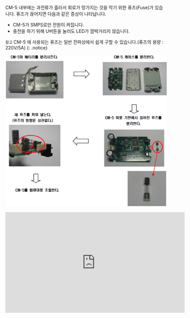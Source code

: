 CM-5 내부에는 과전류가 흘러서 회로가 망가지는 것을 막기 위한 퓨즈(Fuse)가 있습니다. 퓨즈가 끊어지면 다음과 같은 증상이 나타납니다.
- CM-5가 SMPS로만 전원이 켜집니다.  
- 충전을 하기 위해 U버튼을 눌러도 LED가 깜박거리지 않습니다.

`참고` CM-5 에 사용되는 퓨즈는 일반 전파상에서 쉽게 구할 수 있습니다.(퓨즈의 용량 : 220V/5A)
{: .notice}

![](/assets/images/edu/bioloid/cm5_fuse_kr.png)

<iframe width="560" height="315" src="https://www.youtube.com/embed/sRWP5QLsqiU" frameborder="0" allow="autoplay; encrypted-media" allowfullscreen></iframe>
